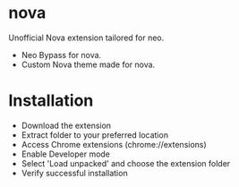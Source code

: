 # nova
Unofficial Nova extension tailored for neo.


- Neo Bypass for nova.
- Custom Nova theme made for nova.



# Installation 
- Download the extension
- Extract folder to your preferred location
- Access Chrome extensions (chrome://extensions)
- Enable Developer mode
- Select 'Load unpacked' and choose the extension folder
- Verify successful installation
